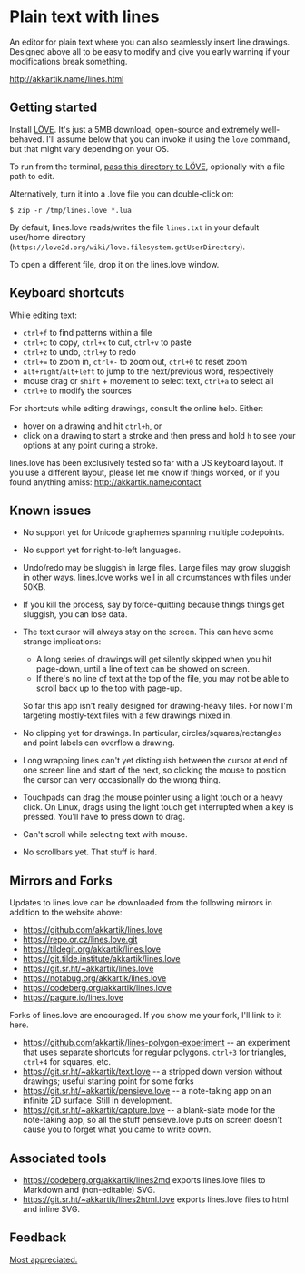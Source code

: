 # Plain text with lines

An editor for plain text where you can also seamlessly insert line drawings.
Designed above all to be easy to modify and give you early warning if your
modifications break something.

http://akkartik.name/lines.html

## Getting started

Install [LÖVE](https://love2d.org). It's just a 5MB download, open-source and
extremely well-behaved. I'll assume below that you can invoke it using the
`love` command, but that might vary depending on your OS.

To run from the terminal, [pass this directory to LÖVE](https://love2d.org/wiki/Getting_Started#Running_Games),
optionally with a file path to edit.

Alternatively, turn it into a .love file you can double-click on:
```
$ zip -r /tmp/lines.love *.lua
```

By default, lines.love reads/writes the file `lines.txt` in your default
user/home directory (`https://love2d.org/wiki/love.filesystem.getUserDirectory`).

To open a different file, drop it on the lines.love window.

## Keyboard shortcuts

While editing text:
* `ctrl+f` to find patterns within a file
* `ctrl+c` to copy, `ctrl+x` to cut, `ctrl+v` to paste
* `ctrl+z` to undo, `ctrl+y` to redo
* `ctrl+=` to zoom in, `ctrl+-` to zoom out, `ctrl+0` to reset zoom
* `alt+right`/`alt+left` to jump to the next/previous word, respectively
* mouse drag or `shift` + movement to select text, `ctrl+a` to select all
* `ctrl+e` to modify the sources

For shortcuts while editing drawings, consult the online help. Either:
* hover on a drawing and hit `ctrl+h`, or
* click on a drawing to start a stroke and then press and hold `h` to see your
  options at any point during a stroke.

lines.love has been exclusively tested so far with a US keyboard layout. If
you use a different layout, please let me know if things worked, or if you
found anything amiss: http://akkartik.name/contact

## Known issues

* No support yet for Unicode graphemes spanning multiple codepoints.

* No support yet for right-to-left languages.

* Undo/redo may be sluggish in large files. Large files may grow sluggish in
  other ways. lines.love works well in all circumstances with files under
  50KB.

* If you kill the process, say by force-quitting because things things get
  sluggish, you can lose data.

* The text cursor will always stay on the screen. This can have some strange
  implications:

    * A long series of drawings will get silently skipped when you hit
      page-down, until a line of text can be showed on screen.
    * If there's no line of text at the top of the file, you may not be able
      to scroll back up to the top with page-up.

  So far this app isn't really designed for drawing-heavy files. For now I'm
  targeting mostly-text files with a few drawings mixed in.

* No clipping yet for drawings. In particular, circles/squares/rectangles and
  point labels can overflow a drawing.

* Long wrapping lines can't yet distinguish between the cursor at end of one
  screen line and start of the next, so clicking the mouse to position the
  cursor can very occasionally do the wrong thing.

* Touchpads can drag the mouse pointer using a light touch or a heavy click.
  On Linux, drags using the light touch get interrupted when a key is pressed.
  You'll have to press down to drag.

* Can't scroll while selecting text with mouse.

* No scrollbars yet. That stuff is hard.

## Mirrors and Forks

Updates to lines.love can be downloaded from the following mirrors in addition
to the website above:
* https://github.com/akkartik/lines.love
* https://repo.or.cz/lines.love.git
* https://tildegit.org/akkartik/lines.love
* https://git.tilde.institute/akkartik/lines.love
* https://git.sr.ht/~akkartik/lines.love
* https://notabug.org/akkartik/lines.love
* https://codeberg.org/akkartik/lines.love
* https://pagure.io/lines.love

Forks of lines.love are encouraged. If you show me your fork, I'll link to it
here.

* https://github.com/akkartik/lines-polygon-experiment -- an experiment that
  uses separate shortcuts for regular polygons. `ctrl+3` for triangles,
  `ctrl+4` for squares, etc.
* https://git.sr.ht/~akkartik/text.love -- a stripped down version without
  drawings; useful starting point for some forks
* https://git.sr.ht/~akkartik/pensieve.love -- a note-taking app on an
  infinite 2D surface. Still in development.
* https://git.sr.ht/~akkartik/capture.love -- a blank-slate mode for the
  note-taking app, so all the stuff pensieve.love puts on screen doesn't cause
  you to forget what you came to write down.

## Associated tools

* https://codeberg.org/akkartik/lines2md exports lines.love files to Markdown
  and (non-editable) SVG.
* https://git.sr.ht/~akkartik/lines2html.love exports lines.love files to html
  and inline SVG.

## Feedback

[Most appreciated.](http://akkartik.name/contact)
